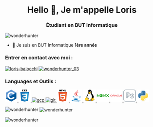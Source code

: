 <h1 align="center">Hello 👋, Je m'appelle Loris</h1>
<h3 align="center">Étudiant en BUT Informatique</h3>

<p align="left"> <img src="https://komarev.com/ghpvc/?username=wonderhunter&label=Nombre%20de%20vues%20du%20profil&color=0e75b6&style=flat-square" alt="wonderhunter" /> </p>

- 🔭 Je suis en BUT Informatique **1ère année**

<h3 align="left">Entrer en contact avec moi :</h3>
<p align="left">
<a href="https://linkedin.com/in/loris-balocchi" target="blank"><img align="center" src="https://raw.githubusercontent.com/rahuldkjain/github-profile-readme-generator/master/src/images/icons/Social/linked-in-alt.svg" alt="loris-balocchi" height="30" width="40" /></a>
<a href="https://instagram.com/wonderhunter_03" target="blank"><img align="center" src="https://raw.githubusercontent.com/rahuldkjain/github-profile-readme-generator/master/src/images/icons/Social/instagram.svg" alt="wonderhunter_03" height="30" width="40" /></a>
</p>

<h3 align="left">Languages et Outils :</h3>
<p align="left"> <a href="https://www.cprogramming.com/" target="_blank" rel="noreferrer"> <img src="https://raw.githubusercontent.com/devicons/devicon/master/icons/c/c-original.svg" alt="c" width="40" height="40"/> </a> <a href="https://www.w3schools.com/css/" target="_blank" rel="noreferrer"> <img src="https://raw.githubusercontent.com/devicons/devicon/master/icons/css3/css3-original-wordmark.svg" alt="css3" width="40" height="40"/> </a> <a href="https://cloud.oracle.com" target="_blank" rel="noreferrer"> <img src="https://pbs.twimg.com/profile_images/1533830901800615936/FMaKZbh-_400x400.png" alt="gcp" width="40" height="40"/> </a> <a href="https://git-scm.com/" target="_blank" rel="noreferrer"> <img src="https://www.vectorlogo.zone/logos/git-scm/git-scm-icon.svg" alt="git" width="40" height="40"/> </a> <a href="https://www.w3.org/html/" target="_blank" rel="noreferrer"> <img src="https://raw.githubusercontent.com/devicons/devicon/master/icons/html5/html5-original-wordmark.svg" alt="html5" width="40" height="40"/> </a> <a href="https://www.java.com" target="_blank" rel="noreferrer"> <img src="https://raw.githubusercontent.com/devicons/devicon/master/icons/java/java-original.svg" alt="java" width="40" height="40"/> </a> <a href="https://www.linux.org/" target="_blank" rel="noreferrer"> <img src="https://raw.githubusercontent.com/devicons/devicon/master/icons/linux/linux-original.svg" alt="linux" width="40" height="40"/> </a> <a href="https://www.nginx.com" target="_blank" rel="noreferrer"> <img src="https://raw.githubusercontent.com/devicons/devicon/master/icons/nginx/nginx-original.svg" alt="nginx" width="40" height="40"/> </a> <a href="https://www.oracle.com/" target="_blank" rel="noreferrer"> <img src="https://raw.githubusercontent.com/devicons/devicon/master/icons/oracle/oracle-original.svg" alt="oracle" width="40" height="40"/> </a> <a href="https://www.photoshop.com/en" target="_blank" rel="noreferrer"> <img src="https://raw.githubusercontent.com/devicons/devicon/master/icons/photoshop/photoshop-line.svg" alt="photoshop" width="40" height="40"/> </a> <a href="https://www.python.org" target="_blank" rel="noreferrer"> <img src="https://raw.githubusercontent.com/devicons/devicon/master/icons/python/python-original.svg" alt="python" width="40" height="40"/> </a> </p>

<p><img align="left" src="https://github-readme-stats.vercel.app/api/top-langs?username=wonderhunter&show_icons=true&theme=dark&locale=fr&layout=compact" alt="wonderhunter" /></p>

<p>&nbsp;<img align="center" src="https://github-readme-stats.vercel.app/api?username=wonderhunter&show_icons=true&theme=dark&locale=fr" alt="wonderhunter" /></p>

<p><img align="center" src="https://github-readme-streak-stats.herokuapp.com/?user=wonderhunter&theme=dark" alt="wonderhunter" /></p>

